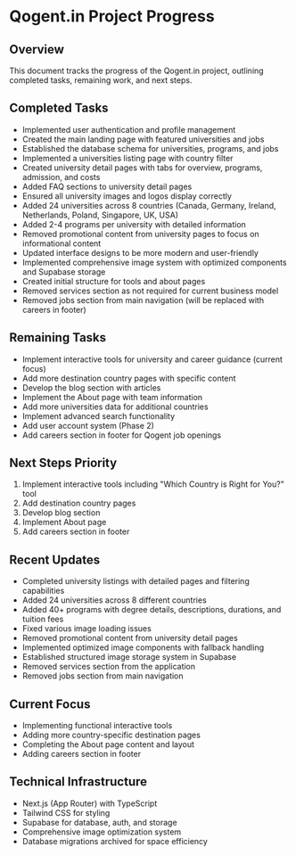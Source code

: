 # Qogent.in Project Progress

## Overview
This document tracks the progress of the Qogent.in project, outlining completed tasks, remaining work, and next steps.

## Completed Tasks
- Implemented user authentication and profile management
- Created the main landing page with featured universities and jobs
- Established the database schema for universities, programs, and jobs
- Implemented a universities listing page with country filter
- Created university detail pages with tabs for overview, programs, admission, and costs  
- Added FAQ sections to university detail pages
- Ensured all university images and logos display correctly
- Added 24 universities across 8 countries (Canada, Germany, Ireland, Netherlands, Poland, Singapore, UK, USA)
- Added 2-4 programs per university with detailed information
- Removed promotional content from university pages to focus on informational content
- Updated interface designs to be more modern and user-friendly
- Implemented comprehensive image system with optimized components and Supabase storage
- Created initial structure for tools and about pages
- Removed services section as not required for current business model
- Removed jobs section from main navigation (will be replaced with careers in footer)

## Remaining Tasks
- Implement interactive tools for university and career guidance (current focus)
- Add more destination country pages with specific content
- Develop the blog section with articles
- Implement the About page with team information
- Add more universities data for additional countries
- Implement advanced search functionality
- Add user account system (Phase 2)
- Add careers section in footer for Qogent job openings

## Next Steps Priority
1. Implement interactive tools including "Which Country is Right for You?" tool
2. Add destination country pages
3. Develop blog section
4. Implement About page
5. Add careers section in footer

## Recent Updates
- Completed university listings with detailed pages and filtering capabilities 
- Added 24 universities across 8 different countries
- Added 40+ programs with degree details, descriptions, durations, and tuition fees
- Fixed various image loading issues
- Removed promotional content from university detail pages
- Implemented optimized image components with fallback handling
- Established structured image storage system in Supabase
- Removed services section from the application
- Removed jobs section from main navigation

## Current Focus
- Implementing functional interactive tools
- Adding more country-specific destination pages
- Completing the About page content and layout
- Adding careers section in footer

## Technical Infrastructure
- Next.js (App Router) with TypeScript
- Tailwind CSS for styling
- Supabase for database, auth, and storage
- Comprehensive image optimization system
- Database migrations archived for space efficiency 